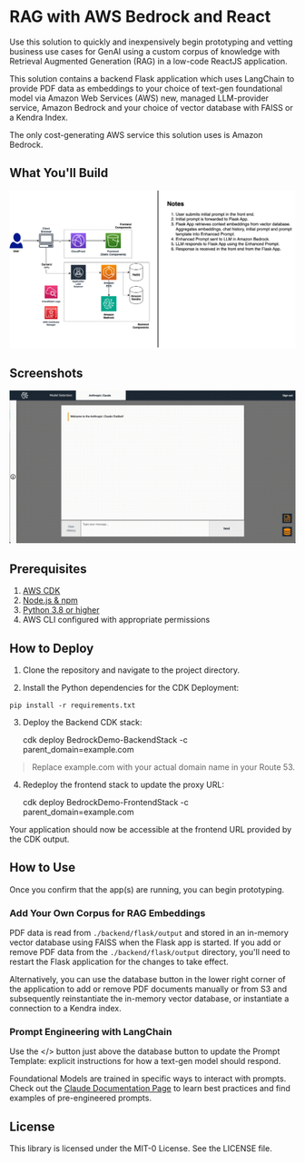 # RAG with AWS Bedrock and React

Use this solution to quickly and inexpensively begin prototyping and vetting business use cases for GenAI using a custom corpus of knowledge with Retrieval Augmented Generation (RAG) in a low-code ReactJS application.

This solution contains a backend Flask application which uses LangChain to provide PDF data as embeddings to your choice of text-gen foundational model via Amazon Web Services (AWS) new, managed LLM-provider service, Amazon Bedrock and your choice of vector database with FAISS or a Kendra Index.

The only cost-generating AWS service this solution uses is Amazon Bedrock.


## What You'll Build

![Bedrock Demo Architecture](bedrock-demo-arch.png)

## Screenshots

![Bedrock Demo FrontEnd](bedrock_demo_mov.gif)

## Prerequisites

1. [AWS CDK](https://docs.aws.amazon.com/cdk/latest/guide/getting_started.html)
2. [Node.js & npm](https://docs.npmjs.com/downloading-and-installing-node-js-and-npm)
3. [Python 3.8 or higher](https://www.python.org/downloads/macos/)
4. AWS CLI configured with appropriate permissions

## How to Deploy

1. Clone the repository and navigate to the project directory.

2. Install the Python dependencies for the CDK Deployment:

  ```
  pip install -r requirements.txt
  ```

3. Deploy the Backend CDK stack:

   cdk deploy BedrockDemo-BackendStack -c parent_domain=example.com

> Replace example.com with your actual domain name in your Route 53.

4. Redeploy the frontend stack to update the proxy URL:

   cdk deploy BedrockDemo-FrontendStack -c parent_domain=example.com

Your application should now be accessible at the frontend URL provided by the CDK output.

## How to Use

Once you confirm that the app(s) are running, you can begin prototyping. 


### Add Your Own Corpus for RAG Embeddings 

PDF data is read from `./backend/flask/output` and stored in an in-memory vector database using FAISS when the Flask app is started. If you add or remove PDF data from the `./backend/flask/output` directory, you'll need to restart the Flask application for the changes to take effect.

Alternatively, you can use the database button in the lower right corner of the application to add or remove PDF documents manually or from S3 and subsequently reinstantiate the in-memory vector database, or instantiate a connection to a Kendra index. 


### Prompt Engineering with LangChain

Use the </> button just above the database button to update the Prompt Template: explicit instructions for how a text-gen model should respond.

Foundational Models are trained in specific ways to interact with prompts. Check out the [Claude Documentation Page](https://docs.anthropic.com/claude/docs) to learn best practices and find examples of pre-engineered prompts.


## License

This library is licensed under the MIT-0 License. See the LICENSE file.
